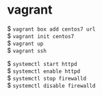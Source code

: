 # vagrant
$ `vagrant box add centos7 url`  
$ `vagrant init centos7`  
$ `vagrant up`  
$ `vagrant ssh`

$ `systemctl start httpd`  
$ `systemctl enable httpd`  
$ `systemctl stop firewalld`  
$ `systemctl disable firewalld`  
